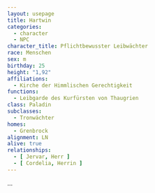 ```yaml
---
layout: usepage
title: Hartwin
categories:
  - character
  - NPC
character_title: Pflichtbewusster Leibwächter
race: Menschen
sex: m
birthday: 25
height: "1,92"
affiliations:
  - Kirche der Himmlischen Gerechtigkeit
functions:
  - Leibgarde des Kurfürsten von Thaugrien
class: Paladin
subclasses:
  - Tronwächter
homes:
  - Grenbrock
alignment: LN
alive: true
relationships:
  - [ Jervar, Herr ]
  - [ Cordelia, Herrin ]
---
```


...